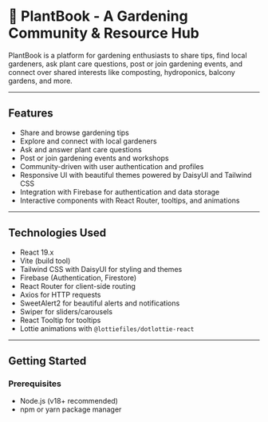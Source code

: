 # 🌿 PlantBook - A Gardening Community & Resource Hub

PlantBook is a platform for gardening enthusiasts to share tips, find local gardeners, ask plant care questions, post or join gardening events, and connect over shared interests like composting, hydroponics, balcony gardens, and more.

---

## Features

- Share and browse gardening tips
- Explore and connect with local gardeners
- Ask and answer plant care questions
- Post or join gardening events and workshops
- Community-driven with user authentication and profiles
- Responsive UI with beautiful themes powered by DaisyUI and Tailwind CSS
- Integration with Firebase for authentication and data storage
- Interactive components with React Router, tooltips, and animations

---

## Technologies Used

- React 19.x
- Vite (build tool)
- Tailwind CSS with DaisyUI for styling and themes
- Firebase (Authentication, Firestore)
- React Router for client-side routing
- Axios for HTTP requests
- SweetAlert2 for beautiful alerts and notifications
- Swiper for sliders/carousels
- React Tooltip for tooltips
- Lottie animations with `@lottiefiles/dotlottie-react`

---

## Getting Started

### Prerequisites

- Node.js (v18+ recommended)
- npm or yarn package manager

